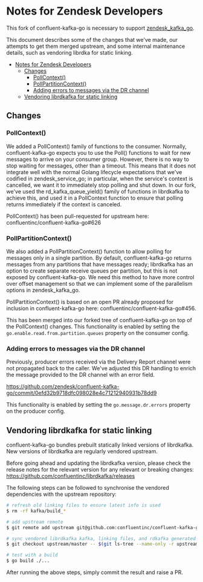 # Notes for Zendesk Developers
This fork of confluent-kafka-go is necessary to support [zendesk_kafka_go](https://github.com/zendesk/zendesk_kafka_go).

This document describes some of the changes that we've made, our attempts to get them merged upstream, and some internal
maintenance details, such as vendoring librdka for static linking.

- [Notes for Zendesk Developers](#notes-for-zendesk-developers)
  - [Changes](#changes)
    - [PollContext()](#pollcontext)
    - [PollPartitionContext()](#pollpartitioncontext)
    - [Adding errors to messages via the DR channel](#adding-errors-to-messages-via-the-dr-channel)
  - [Vendoring librdkafka for static linking](#vendoring-librdkafka-for-static-linking)

## Changes

### PollContext()
We added a PollContext() family of functions to the consumer. Normally, confluent-kafka-go expects you to use the Poll() 
functions to wait for new messages to arrive on your consumer group. However, there is no way to stop waiting for 
messages, other than a timeout. This means that it does not integrate well with the normal Golang lifecycle expectations 
that we've codified in zendesk_service_go; in particular, when the service's context is cancelled, we want it to 
immediately stop polling and shut down. In our fork, we've used the rd_kafka_queue_yield() family of functions in 
librdkafka to achieve this, and used it in a PollContext function to ensure that polling returns immediately if the 
context is canceled.

PollContext() has been pull-requested for upstream here: 
confluentinc/confluent-kafka-go#626

### PollPartitionContext()
We also added a PollPartitionContext() function to allow polling for messages only in a single partition. By default, 
confluent-kafka-go returns messages from any partitions that have messages ready; librdkafka has an option to create 
separate receive queues per partition, but this is not exposed by confluent-kafka-go. We need this method to have more 
control over offset management so that we can implement some of the parallelism options in zendesk_kafka_go.

PollPartitionContext() is based on an open PR already proposed for inclusion in confluent-kafka-go here: 
confluentinc/confluent-kafka-go#456. 

This has been merged into our forked tree of confluent-kafka-go on top of the PollContext() changes. This functionality 
is enabled by setting the `go.enable.read.from.partition.queues` property on the consumer config.

### Adding errors to messages via the DR channel
Previously, producer errors received via the Delivery Report channel were not propagated back to the caller. We've
adjusted this DR handling to enrich the message provided to the DR channel with an error field.

https://github.com/zendesk/confluent-kafka-go/commit/0efd32b9718dfc098028e4c71212940931b78dd9

This functionality is enabled by setting the `go.message.dr.errors` property on the producer config.

## Vendoring librdkafka for static linking
confluent-kafka-go bundles prebuilt statically linked versions of librdkafka. New versions of librdkafka are regularly 
vendored upstream. 

Before going ahead and updating the librdkafka version, please check the release notes for the relevant version for any relevant or breaking changes:
https://github.com/confluentinc/librdkafka/releases

The following steps can be followed to synchronise the vendored dependencies with the upstream repository:
```sh
# refresh old linking files to ensure latest info is used
$ rm -rf kafka/build_*

# add upstream remote
$ git remote add upstream git@github.com:confluentinc/confluent-kafka-go

# sync vendored librdkafka kafka, linking files, and rdkafka generated errors
$ git checkout upstream/master -- $(git ls-tree --name-only -r upstream/master | egrep 'kafka/build_*') kafka/librdkafka_vendor kafka/generated_errors.go

# test with a build
$ go build ./...
```

After running the above steps, simply commit the result and raise a PR.
